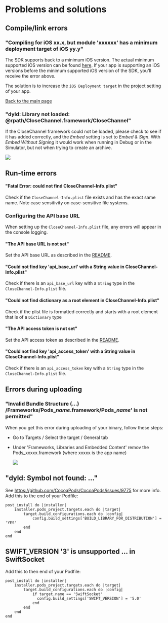 # Problems and solutions

## Compile/link errors

### "Compiling for iOS xx.x, but module 'xxxxxx' has a minimum deployment target of iOS yy.y"

The SDK supports back to a minimum iOS version. The actual minimum supported iOS version can be found [here](../README.md). If your app is supporting an iOS versions before the minimum supported iOS version of the SDK, you'll receive the error above.

The solution is to increase the `iOS Deployment target` in the project setting of your app.

[Back to the main page](../README.md)

### "dyld: Library not loaded: @rpath/CloseChannel.framework/CloseChannel"

If the CloseChannel framework could not be loaded, please check to see if it has added correctly, and the *Embed* setting is set to *Embed & Sign*. With *Embed Without Signing* it would work when running in Debug or in the Simulator, but not when trying to create an archive.

  ![](https://github.com/close-dev-team/mobile-close-channel-sdk-ios/raw/main/doc/images/screenshot_add_framework.png)

## Run-time errors

#### "Fatal Error: could not find CloseChannel-Info.plist"

Check if the `CloseChannel-Info.plist` file exists and has the exact same name. Note case sensitivity on case-sensitive file systems.

### Configuring the API base URL
When setting up the `CloseChannel-Info.plist` file, any errors will appear in the console logging.

#### "The API base URL is not set"

Set the API base URL as described in the [README](../README.md).

#### "Could not find key 'api_base_url' with a String value in CloseChannel-Info.plist"

Check if there is an `api_base_url` key with a `String` type in the `CloseChannel-Info.plist` file.

#### "Could not find dictionary as a root element in CloseChannel-Info.plist"

Check if the plist file is formatted correctly and starts with a root element that is of a `Dictionary` type

#### "The API access token is not set"

Set the API access token as described in the [README](../README.md).

#### "Could not find key 'api_access_token' with a String value in CloseChannel-Info.plist"

Check if there is an `api_access_token` key with a `String` type in the `CloseChannel-Info.plist` file.

## Errors during uploading

### "Invalid Bundle Structure (...) /Frameworks/Pods_*name*.framework/Pods_*name*' is not permitted"

When you get this error during uploading of your binary,  follow these steps:

* Go to Targets / Select the target / General tab
* Under 'Frameworks, Libraries and Embedded Content' remov the Pods_xxxxx.framework (where xxxxx is the app name)

  ![](https://github.com/close-dev-team/mobile-close-channel-sdk-ios/raw/main/doc/images/screenshot_remove_pods_framework.png)

## "dyld: Symbol not found: ..."

See https://github.com/CocoaPods/CocoaPods/issues/9775 for more info. Add this to the end of your Podfile:

```
post_install do |installer|
    installer.pods_project.targets.each do |target|
        target.build_configurations.each do |config|
            config.build_settings['BUILD_LIBRARY_FOR_DISTRIBUTION'] = 'YES'
        end
    end
end
```

## SWIFT_VERSION '3' is unsupported ... in SwiftSocket

Add this to then end of your Podfile:

```
post_install do |installer|
    installer.pods_project.targets.each do |target|
        target.build_configurations.each do |config|
            if target.name == 'SwiftSocket'
              config.build_settings['SWIFT_VERSION'] = '5.0'
            end
        end
    end
end
```
